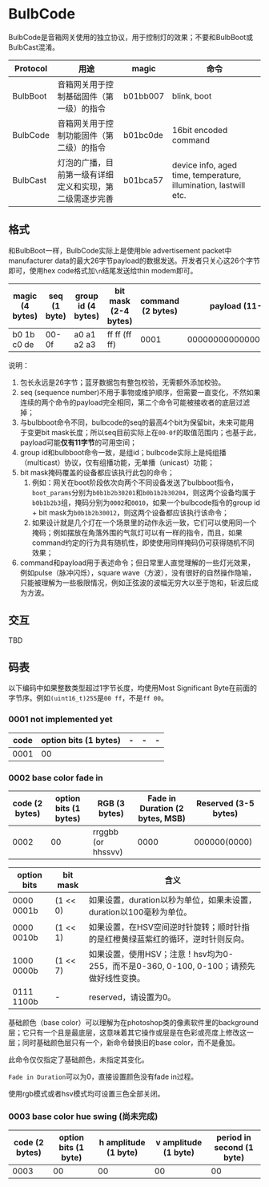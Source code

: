 # BulbCode

BulbCode是音箱网关使用的独立协议，用于控制灯的效果；不要和BulbBoot或BulbCast混淆。

| Protocol | 用途                                                     | magic    | 命令                                                         |
| -------- | -------------------------------------------------------- | -------- | ------------------------------------------------------------ |
| BulbBoot | 音箱网关用于控制基础固件（第一级）的指令                 | b01bb007 | blink, boot                                                  |
| BulbCode | 音箱网关用于控制功能固件（第二级）的指令                 | b01bc0de | 16bit encoded command                                        |
| BulbCast | 灯泡的广播，目前第一级有详细定义和实现，第二级需逐步完善 | b01bca57 | device info, aged time, temperature, illumination, lastwill etc. |



## 格式

和BulbBoot一样，BulbCode实际上是使用ble advertisement packet中manufacturer data的最大26字节payload的数据发送。开发者只关心这26个字节即可，使用hex code格式加`\n`结尾发送给thin modem即可。

| magic (4 bytes) | seq (1 byte) | group id (4 bytes) | bit mask (2-4 bytes) | command (2 bytes) | payload (11-13 bytes)      |
| --------------- | ------------ | ------------------ | -------------------- | ----------------- | -------------------------- |
| b0 1b c0 de     | 00-0f        | a0 a1 a2 a3        | ff ff (ff ff)        | 0001              | 00000000000000000000000000 |

说明：

1. 包长永远是26字节；蓝牙数据包有整包校验，无需额外添加校验。
2. seq (sequence number)不用于事物或维护顺序，但需要一直变化，不然如果连续的两个命令的payload完全相同，第二个命令可能被接收者的底层过滤掉；
3. 与bulbboot命令不同，bulbcode的seq的最高4个bit为保留bit，未来可能用于变更bit mask长度；所以seq目前实际上在`00-0f`的取值范围内；也基于此，payload可能**仅有11字节**的可用空间；
4. group id和bulbboot命令一致，是组id；bulbcode实际上是纯组播（multicast）协议，仅有组播功能，无单播（unicast）功能；
5. bit mask掩码覆盖的设备都应该执行此包的命令；
   1. 例如：网关在boot阶段依次向两个不同设备发送了bulbboot指令，`boot_params`分别为`b0b1b2b30201`和`b0b1b2b30204`，则这两个设备均属于`b0b1b2b3`组，掩码分别为`0002`和`0010`，如果一个bulbcode指令的group id + bit mask为`b0b1b2b30012`，则这两个设备都应该执行该命令；
   2. 如果设计就是几个灯在一个场景里的动作永远一致，它们可以使用同一个掩码；例如摆放在角落外围的气氛灯可以有一样的指令，而且，如果command约定的行为具有随机性，即使使用同样掩码仍可获得随机不同效果；
6. command和payload用于表述命令；但日常里人直觉理解的一些灯光效果，例如pulse（脉冲闪烁），square wave（方波），没有很好的自然操作隐喻，只能被理解为一些极限情况，例如正弦波的波幅无穷大以至于饱和，斩波后成为方波。



## 交互

TBD



## 码表

以下编码中如果整数类型超过1字节长度，均使用Most Significant Byte在前面的字节序。例如`(uint16_t)255`是`00 ff`，不是`ff 00`。



### 0001 not implemented yet

| code | option bits (1 bytes) | -    | -    | -    |
| ---- | --------------------- | ---- | ---- | ---- |
| 0001 | 00                    |      |      |      |



### 0002 base color fade in

| code (2 bytes) | option bits (1 bytes) | RGB (3 bytes)      | Fade in Duration (2 bytes, MSB) | Reserved (3-5 bytes) |
| -------------- | --------------------- | ------------------ | ------------------------------- | -------------------- |
| 0002           | 00                    | rrggbb (or hhssvv) | 0000                            | 000000(0000)         |

| option bits | bit mask | 含义                                                         |
| ----------- | -------- | ------------------------------------------------------------ |
| 0000 0001b  | (1 << 0) | 如果设置，duration以秒为单位，如果未设置，duration以100毫秒为单位。 |
| 0000 0010b  | (1 << 1) | 如果设置，在HSV空间逆时针旋转；顺时针指的是红橙黄绿蓝紫红的循环，逆时针则反向。 |
| 1000 0000b  | (1 << 7) | 如果设置，使用HSV；注意！hsv均为0-255，而不是0-360, 0-100, 0-100；请预先做好线性变换。 |
| 0111 1100b  | -        | reserved，请设置为0。                                        |

基础颜色（base color）可以理解为在photoshop类的像素软件里的background层；它只有一个且是最底层，这意味着其它操作或层是在色彩或亮度上修改这一层；同时基础颜色层只有一个，新命令替换旧的base color，而不是叠加。

此命令仅仅指定了基础颜色，未指定其变化。

`Fade in Duration`可以为0，直接设置颜色没有fade in过程。

使用rgb模式或者hsv模式均可设置三色全部关闭。



### 0003 base color hue swing (尚未完成)

| code (2 bytes) | option bits (1 byte) | h amplitude (1 byte) | v amplitude (1 byte) | period in second (1 byte) |
| -------------- | -------------------- | -------------------- | -------------------- | ------------------------- |
| 0003           | 00                   | 00                   | 00                   | 00                        |













